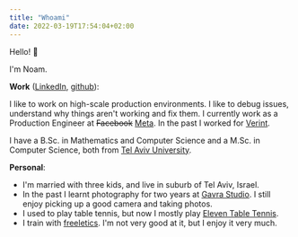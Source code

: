```yaml
---
title: "Whoami"
date: 2022-03-19T17:54:04+02:00
---
```


Hello! 👋

I'm Noam. 

**Work** ([LinkedIn](https://www.linkedin.com/in/noamler/), [github](https://github.com/bugok)):

I like to work on high-scale production environments. I like to debug issues, understand why things aren't working and fix them.
I currently work as a Production Engineer at ~~Facebook~~ [Meta](https://www.meta.com). In the past I worked for [Verint](https://www.verint.com/).

I have a B.Sc. in Mathematics and Computer Science and a M.Sc. in Computer Science, both from [Tel Aviv University](https://english.tau.ac.il/).

**Personal**:

- I'm married with three kids, and live in suburb of Tel Aviv, Israel.
- In the past I learnt photography for two years at [Gavra Studio](https://studiogavra.co.il/). I still enjoy picking up a good camera and taking photos. 
- I used to play table tennis, but now I mostly play [Eleven Table Tennis](https://www.youtube.com/c/ElevenTableTennis).
- I train with [freeletics](https://www.freeletics.com/). I'm not very good at it, but I enjoy it very much.
